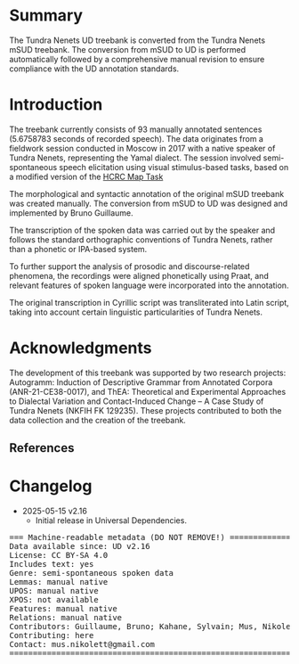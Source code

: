 # Summary

The Tundra Nenets UD treebank is converted from the Tundra Nenets mSUD treebank. The conversion from mSUD to UD is performed automatically followed by a comprehensive manual revision to ensure compliance with the UD annotation standards.

# Introduction

The treebank currently consists of 93 manually annotated sentences (5.6758783 seconds of recorded speech). The data originates from a fieldwork session conducted in Moscow in 2017 with a native speaker of Tundra Nenets, representing the Yamal dialect. The session involved semi-spontaneous speech elicitation using visual stimulus-based tasks, based on a modified version of the [HCRC Map Task](https://groups.inf.ed.ac.uk/maptask/maptasknxt.html)

The morphological and syntactic annotation of the original mSUD treebank was created manually. The conversion from mSUD to UD was designed and implemented by Bruno Guillaume.

The transcription of the spoken data was carried out by the speaker and follows the standard orthographic conventions of Tundra Nenets, rather than a phonetic or IPA-based system.

To further support the analysis of prosodic and discourse-related phenomena, the recordings were aligned phonetically using Praat, and relevant features of spoken language were incorporated into the annotation.

The original transcription in Cyrillic script was transliterated into Latin script, taking into account certain linguistic particularities of Tundra Nenets.

# Acknowledgments

The development of this treebank was supported by two research projects: Autogramm: Induction of Descriptive Grammar from Annotated Corpora (ANR-21-CE38-0017), and ThEA: Theoretical and Experimental Approaches to Dialectal Variation and Contact-Induced Change – A Case Study of Tundra Nenets (NKFIH FK 129235). These projects contributed to both the data collection and the creation of the treebank.

## References



# Changelog

* 2025-05-15 v2.16
  * Initial release in Universal Dependencies.


<pre>
=== Machine-readable metadata (DO NOT REMOVE!) ================================
Data available since: UD v2.16
License: CC BY-SA 4.0
Includes text: yes
Genre: semi-spontaneous spoken data
Lemmas: manual native
UPOS: manual native
XPOS: not available
Features: manual native
Relations: manual native
Contributors: Guillaume, Bruno; Kahane, Sylvain; Mus, Nikolett; Zeman, Dan
Contributing: here
Contact: mus.nikolett@gmail.com
===============================================================================
</pre>

